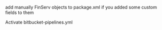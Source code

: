 add manually FinServ objects to package.xml if you added some custom fields to them

Activate bitbucket-pipelines.yml